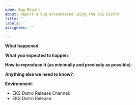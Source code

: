 ```yaml
---
name: Bug Report
about: Report a bug encountered using the EKS Distro
title: ''
labels: ''
assignees: ''

---
```


<!--

If you are having an issue with EKS on AWS, please to go to https://aws.amazon.com/eks/ for documentation and support.

If you are having issues using EKS-D binaries or container images to create non-EKS clusters, you're in the right place!  

Please use this template while reporting a bug and provide as much info as possible. Please also search for existing open and closed issues that may answer your question. Thanks!-->

**What happened**:

**What you expected to happen**:

**How to reproduce it (as minimally and precisely as possible)**:

**Anything else we need to know?**:

**Environment**:
- EKS Distro Release Channel:
- EKS Distro Release:

<!-- If this is a security issue, please do not discuss on GitHub. Please report any suspected or confirmed security issues to AWS Security https://aws.amazon.com/security/vulnerability-reporting/ -->
